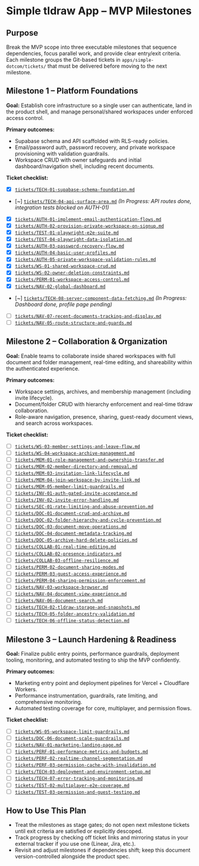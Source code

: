 # Simple tldraw App – MVP Milestones

## Purpose

Break the MVP scope into three executable milestones that sequence dependencies, focus parallel work, and provide clear entry/exit criteria. Each milestone groups the Git-based tickets in `apps/simple-dotcom/tickets/` that must be delivered before moving to the next milestone.

## Milestone 1 – Platform Foundations

**Goal:** Establish core infrastructure so a single user can authenticate, land in the product shell, and manage personal/shared workspaces under enforced access control.

**Primary outcomes:**
- Supabase schema and API scaffolded with RLS-ready policies.
- Email/password auth, password recovery, and private workspace provisioning with validation guardrails.
- Workspace CRUD with owner safeguards and initial dashboard/navigation shell, including recent documents.

**Ticket checklist:**
- [x] [`tickets/TECH-01-supabase-schema-foundation.md`](tickets/TECH-01-supabase-schema-foundation.md)
- [~] [`tickets/TECH-04-api-surface-area.md`](tickets/TECH-04-api-surface-area.md) *(In Progress: API routes done, integration tests blocked on AUTH-01)*
- [x] [`tickets/AUTH-01-implement-email-authentication-flows.md`](tickets/AUTH-01-implement-email-authentication-flows.md)
- [x] [`tickets/AUTH-02-provision-private-workspace-on-signup.md`](tickets/AUTH-02-provision-private-workspace-on-signup.md)
- [x] [`tickets/TEST-01-playwright-e2e-suite.md`](tickets/TEST-01-playwright-e2e-suite.md)
- [x] [`tickets/TEST-04-playwright-data-isolation.md`](tickets/TEST-04-playwright-data-isolation.md)
- [x] [`tickets/AUTH-03-password-recovery-flow.md`](tickets/AUTH-03-password-recovery-flow.md)
- [x] [`tickets/AUTH-04-basic-user-profiles.md`](tickets/AUTH-04-basic-user-profiles.md)
- [x] [`tickets/AUTH-05-private-workspace-validation-rules.md`](tickets/AUTH-05-private-workspace-validation-rules.md)
- [x] [`tickets/WS-01-shared-workspace-crud.md`](tickets/WS-01-shared-workspace-crud.md)
- [x] [`tickets/WS-02-owner-deletion-constraints.md`](tickets/WS-02-owner-deletion-constraints.md)
- [x] [`tickets/PERM-01-workspace-access-control.md`](tickets/PERM-01-workspace-access-control.md)
- [x] [`tickets/NAV-02-global-dashboard.md`](tickets/NAV-02-global-dashboard.md)
- [~] [`tickets/TECH-08-server-component-data-fetching.md`](tickets/TECH-08-server-component-data-fetching.md) *(In Progress: Dashboard done, profile page pending)*
- [ ] [`tickets/NAV-07-recent-documents-tracking-and-display.md`](tickets/NAV-07-recent-documents-tracking-and-display.md)
- [ ] [`tickets/NAV-05-route-structure-and-guards.md`](tickets/NAV-05-route-structure-and-guards.md)

## Milestone 2 – Collaboration & Organization

**Goal:** Enable teams to collaborate inside shared workspaces with full document and folder management, real-time editing, and shareability within the authenticated experience.

**Primary outcomes:**
- Workspace settings, archives, and membership management (including invite lifecycle).
- Document/folder CRUD with hierarchy enforcement and real-time tldraw collaboration.
- Role-aware navigation, presence, sharing, guest-ready document views, and search across workspaces.

**Ticket checklist:**
- [ ] [`tickets/WS-03-member-settings-and-leave-flow.md`](tickets/WS-03-member-settings-and-leave-flow.md)
- [ ] [`tickets/WS-04-workspace-archive-management.md`](tickets/WS-04-workspace-archive-management.md)
- [ ] [`tickets/MEM-01-role-management-and-ownership-transfer.md`](tickets/MEM-01-role-management-and-ownership-transfer.md)
- [ ] [`tickets/MEM-02-member-directory-and-removal.md`](tickets/MEM-02-member-directory-and-removal.md)
- [ ] [`tickets/MEM-03-invitation-link-lifecycle.md`](tickets/MEM-03-invitation-link-lifecycle.md)
- [ ] [`tickets/MEM-04-join-workspace-by-invite-link.md`](tickets/MEM-04-join-workspace-by-invite-link.md)
- [ ] [`tickets/MEM-05-member-limit-guardrails.md`](tickets/MEM-05-member-limit-guardrails.md)
- [ ] [`tickets/INV-01-auth-gated-invite-acceptance.md`](tickets/INV-01-auth-gated-invite-acceptance.md)
- [ ] [`tickets/INV-02-invite-error-handling.md`](tickets/INV-02-invite-error-handling.md)
- [ ] [`tickets/SEC-01-rate-limiting-and-abuse-prevention.md`](tickets/SEC-01-rate-limiting-and-abuse-prevention.md)
- [ ] [`tickets/DOC-01-document-crud-and-archive.md`](tickets/DOC-01-document-crud-and-archive.md)
- [ ] [`tickets/DOC-02-folder-hierarchy-and-cycle-prevention.md`](tickets/DOC-02-folder-hierarchy-and-cycle-prevention.md)
- [ ] [`tickets/DOC-03-document-move-operations.md`](tickets/DOC-03-document-move-operations.md)
- [ ] [`tickets/DOC-04-document-metadata-tracking.md`](tickets/DOC-04-document-metadata-tracking.md)
- [ ] [`tickets/DOC-05-archive-hard-delete-policies.md`](tickets/DOC-05-archive-hard-delete-policies.md)
- [ ] [`tickets/COLLAB-01-real-time-editing.md`](tickets/COLLAB-01-real-time-editing.md)
- [ ] [`tickets/COLLAB-02-presence-indicators.md`](tickets/COLLAB-02-presence-indicators.md)
- [ ] [`tickets/COLLAB-03-offline-resilience.md`](tickets/COLLAB-03-offline-resilience.md)
- [ ] [`tickets/PERM-02-document-sharing-modes.md`](tickets/PERM-02-document-sharing-modes.md)
- [ ] [`tickets/PERM-03-guest-access-experience.md`](tickets/PERM-03-guest-access-experience.md)
- [ ] [`tickets/PERM-04-sharing-permission-enforcement.md`](tickets/PERM-04-sharing-permission-enforcement.md)
- [ ] [`tickets/NAV-03-workspace-browser.md`](tickets/NAV-03-workspace-browser.md)
- [ ] [`tickets/NAV-04-document-view-experience.md`](tickets/NAV-04-document-view-experience.md)
- [ ] [`tickets/NAV-06-document-search.md`](tickets/NAV-06-document-search.md)
- [ ] [`tickets/TECH-02-tldraw-storage-and-snapshots.md`](tickets/TECH-02-tldraw-storage-and-snapshots.md)
- [ ] [`tickets/TECH-05-folder-ancestry-validation.md`](tickets/TECH-05-folder-ancestry-validation.md)
- [ ] [`tickets/TECH-06-offline-status-detection.md`](tickets/TECH-06-offline-status-detection.md)

## Milestone 3 – Launch Hardening & Readiness

**Goal:** Finalize public entry points, performance guardrails, deployment tooling, monitoring, and automated testing to ship the MVP confidently.

**Primary outcomes:**
- Marketing entry point and deployment pipelines for Vercel + Cloudflare Workers.
- Performance instrumentation, guardrails, rate limiting, and comprehensive monitoring.
- Automated testing coverage for core, multiplayer, and permission flows.

**Ticket checklist:**
- [ ] [`tickets/WS-05-workspace-limit-guardrails.md`](tickets/WS-05-workspace-limit-guardrails.md)
- [ ] [`tickets/DOC-06-document-scale-guardrails.md`](tickets/DOC-06-document-scale-guardrails.md)
- [ ] [`tickets/NAV-01-marketing-landing-page.md`](tickets/NAV-01-marketing-landing-page.md)
- [ ] [`tickets/PERF-01-performance-metrics-and-budgets.md`](tickets/PERF-01-performance-metrics-and-budgets.md)
- [ ] [`tickets/PERF-02-realtime-channel-segmentation.md`](tickets/PERF-02-realtime-channel-segmentation.md)
- [ ] [`tickets/PERF-03-permission-cache-with-invalidation.md`](tickets/PERF-03-permission-cache-with-invalidation.md)
- [ ] [`tickets/TECH-03-deployment-and-environment-setup.md`](tickets/TECH-03-deployment-and-environment-setup.md)
- [ ] [`tickets/TECH-07-error-tracking-and-monitoring.md`](tickets/TECH-07-error-tracking-and-monitoring.md)
- [ ] [`tickets/TEST-02-multiplayer-e2e-coverage.md`](tickets/TEST-02-multiplayer-e2e-coverage.md)
- [ ] [`tickets/TEST-03-permission-and-guest-testing.md`](tickets/TEST-03-permission-and-guest-testing.md)

## How to Use This Plan

- Treat the milestones as stage gates; do not open next milestone tickets until exit criteria are satisfied or explicitly descoped.
- Track progress by checking off ticket links and mirroring status in your external tracker if you use one (Linear, Jira, etc.).
- Revisit and adjust milestones if dependencies shift; keep this document version-controlled alongside the product spec.

